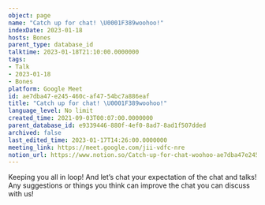 ```yaml
---
object: page
name: "Catch up for chat! \U0001F389woohoo!"
indexDate: 2023-01-18
hosts: Bones
parent_type: database_id
talktime: 2023-01-18T21:10:00.0000000
tags:
- Talk
- 2023-01-18
- Bones
platform: Google Meet
id: ae7dba47-e245-460c-af47-54bc7a886eaf
title: "Catch up for chat! \U0001F389woohoo!"
language_level: No limit
created_time: 2021-09-03T00:07:00.0000000
parent_database_id: e9339446-880f-4ef0-8ad7-8ad1f507dded
archived: false
last_edited_time: 2023-01-17T14:26:00.0000000
meeting_link: https://meet.google.com/jii-vdfc-nre
notion_url: https://www.notion.so/Catch-up-for-chat-woohoo-ae7dba47e245460caf4754bc7a886eaf
---
```


Keeping you all in loop! And let’s chat your expectation of the chat and talks!
Any suggestions or things you think can improve the chat you can discuss with us!





